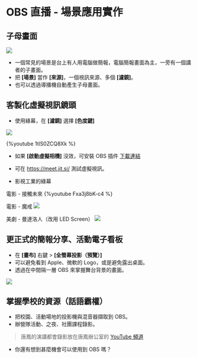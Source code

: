 # OBS 直播 - 場景應用實作

## 子母畫面

![](https://s3-ap-northeast-1.amazonaws.com/g0v-hackmd-images/uploads/upload_0b551bd53a3581d830d8c79cded21cae.png)

- 一個常見的場景是台上有人用電腦做簡報，電腦簡報畫面為主，一旁有一個講者的子畫面。
- 把 **[場景]** 當作 **[來源]**，一個視訊來源、多個 **[濾鏡]**。
- 也可以透過導播機自動產生子母畫面。

## 客製化虛擬視訊鏡頭

- 使用綠幕，在 **[濾鏡]** 選擇 **[色度鍵]**
 
![](https://s3-ap-northeast-1.amazonaws.com/g0v-hackmd-images/uploads/upload_53a00b994504941a2c4ffee97e8225ae.png)

{%youtube 1tlS0ZCQ8Xk %}

- 如果 **[啟動虛擬相機]** 沒效，可安裝 OBS 插件 [下載連結](https://obsproject.com/forum/resources/obs-virtualcam.949/)
- 可在 https://meet.jit.si/ 測試虛擬視訊。

- 影視工業的綠幕

電影 - 接觸未來
{%youtube Fxa3j8bK-c4 %}

電影 - 魔戒
![](https://s3-ap-northeast-1.amazonaws.com/g0v-hackmd-images/uploads/upload_0d0758f5cc62414406151f77014f03c8.png)

美劇 - 曼達洛人（改用 LED Screen）
![](https://s3-ap-northeast-1.amazonaws.com/g0v-hackmd-images/uploads/upload_4bee22c592d09a5710eee083454e0b4d.png)


## 更正式的簡報分享、活動電子看板

- 在 **[畫布]** 右鍵 > **[全螢幕投影（預覽）]**
- 可以避免看到 Apple、微軟的 Logo，或是避免露出桌面。
- 透過在中間隔一層 OBS 來掌握舞台背景的畫面。

![](https://s3-ap-northeast-1.amazonaws.com/g0v-hackmd-images/uploads/upload_9991fb8bdc6e3643b27b224de6c395ec.png)

## 掌握學校的資源（話語霸權）

- 把校園、活動場地的投影機與混音器擷取到 OBS。
- 辦營隊活動、之夜、社團課程錄影。
> 唐鳳的演講都會錄影放在唐鳳辦公室的 [YouTube 頻道](https://www.youtube.com/channel/UCExDf4hkbSU-pmJcyT_sDtg)
- 你還有想到甚麼機會可以使用到 OBS 嗎？